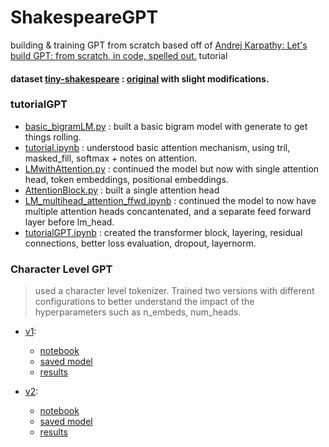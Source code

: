 # ShakespeareGPT

building & training GPT from scratch based off of [Andrej Karpathy: Let's build GPT: from scratch, in code, spelled out.](https://www.youtube.com/watch?v=kCc8FmEb1nY) tutorial

#### dataset [tiny-shakespeare](./data/shakespeare.txt) : [original](https://github.com/karpathy/char-rnn/blob/master/data/tinyshakespeare/input.txt) with slight modifications.

### tutorialGPT

- [basic_bigramLM.py](./tutorialGPT/basic_bigramLM.py) : built a basic bigram model with generate to get things rolling.
- [tutorial.ipynb](./tutorialGPT/tutorial.ipynb) : understood basic attention mechanism, using tril, masked_fill, softmax + notes on attention.
- [LMwithAttention.py](./tutorialGPT/LMwithAttention.py) : continued the model but now with single attention head, token embeddings, positional embeddings.
- [AttentionBlock.py](./tutorialGPT/AttentionBlock.py) : built a single attention head
- [LM_multihead_attention_ffwd.ipynb](./tutorialGPT/LM_multihead_attention_ffwd.ipynb) : continued the model to now have multiple attention heads concantenated, and a separate feed forward layer before lm_head.
- [tutorialGPT.ipynb](./tutorialGPT/tutorialGPT.ipynb) : created the transformer block, layering, residual connections, better loss evaluation, dropout, layernorm.

### Character Level GPT

> used a character level tokenizer. Trained two versions with different configurations to better understand the impact of the hyperparameters such as n_embeds, num_heads.

- [v1](./character_level_GPT/v1/):
  - [notebook](./character_level_GPT/v1/GPT_character_level_v1_trained.ipynb)
  - [saved model](./character_level_GPT/v1/shakespareGPT)
  - [results](./character_level_GPT/v1/generated.txt)

- [v2](./character_level_GPT/v2/):
  - [notebook](./character_level_GPT/v2/GPT_character_level_v2_trained.ipynb)
  - [saved model](./character_level_GPT/v2/shakespareGPT)
  - [results](./character_level_GPT/v2/generated.txt)